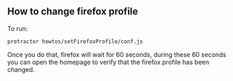 How to change firefox profile
------------------------------------------------

To run:

`protractor howtos/setFirefoxProfile/conf.js`

Once you do that, firefox will wait for 60 seconds, during these 60 seconds
  you can open the homepage to verify that the firefox profile has been changed.

